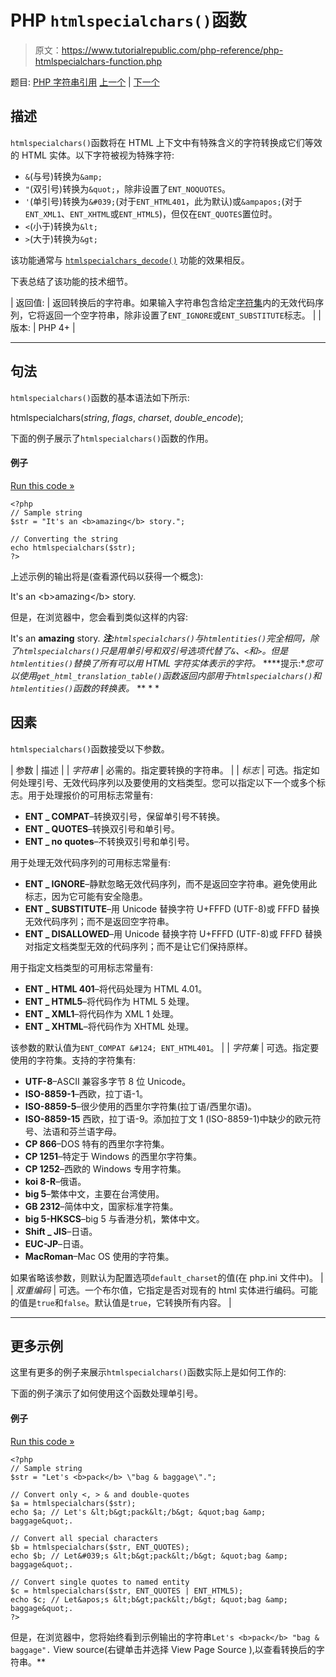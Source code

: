 # PHP `htmlspecialchars()`函数

> 原文：<https://www.tutorialrepublic.com/php-reference/php-htmlspecialchars-function.php>

题目: [PHP 字符串引用](php-string-functions.php) [上一个](php-htmlspecialchars-decode-function.php) | [下一个](php-implode-function.php)

## 描述

`htmlspecialchars()`函数将在 HTML 上下文中有特殊含义的字符转换成它们等效的 HTML 实体。以下字符被视为特殊字符:

*   `&`(与号)转换为`&amp;`
*   `"`(双引号)转换为`&quot;`，除非设置了`ENT_NOQUOTES`。
*   `'`(单引号)转换为`&#039;`(对于`ENT_HTML401`，此为默认)或`&ampapos;`(对于`ENT_XML1`、`ENT_XHTML`或`ENT_HTML5`)，但仅在`ENT_QUOTES`置位时。
*   `<`(小于)转换为`&lt;`
*   `>`(大于)转换为`&gt;`

该功能通常与 [`htmlspecialchars_decode()`](php-htmlspecialchars-decode-function.php) 功能的效果相反。

下表总结了该功能的技术细节。

| 返回值: | 返回转换后的字符串。如果输入字符串包含给定[字符集](#charset)内的无效代码序列，它将返回一个空字符串，除非设置了`ENT_IGNORE`或`ENT_SUBSTITUTE`标志。 |
| 版本: | PHP 4+ |

* * *

## 句法

`htmlspecialchars()`函数的基本语法如下所示:

htmlspecialchars(*string*, *flags*, *charset*, *double_encode*);

下面的例子展示了`htmlspecialchars()`函数的作用。

#### 例子

[Run this code »](../codelab.php?topic=php&file=convert-special-characters-to-html-entities "Run this code to view the output")

```
<?php
// Sample string
$str = "It's an <b>amazing</b> story.";

// Converting the string
echo htmlspecialchars($str);
?>
```

上述示例的输出将是(查看源代码以获得一个概念):

It's an &lt;b&gt;amazing&lt;/b&gt; story.

但是，在浏览器中，您会看到类似这样的内容:

It's an <b>amazing</b> story. ***注:**`htmlspecialchars()`与`htmlentities()`完全相同，除了`htmlspecialchars()`只是用单引号和双引号选项代替了`&`、`<`和`>`。但是`htmlentities()`替换了所有可以用 HTML 字符实体表示的字符。*  ****提示:**您可以使用`get_html_translation_table()`函数返回内部用于`htmlspecialchars()`和`htmlentities()`函数的转换表。*  ** * *

## 因素

`htmlspecialchars()`函数接受以下参数。

| 参数 | 描述 |
| *字符串* | 必需的。指定要转换的字符串。 |
| *标志* | 可选。指定如何处理引号、无效代码序列以及要使用的文档类型。您可以指定以下一个或多个标志。用于处理报价的可用标志常量有:

*   **ENT _ COMPAT**–转换双引号，保留单引号不转换。
*   **ENT _ QUOTES**–转换双引号和单引号。
*   **ENT _ no quotes**–不转换双引号和单引号。

用于处理无效代码序列的可用标志常量有:

*   **ENT _ IGNORE**–静默忽略无效代码序列，而不是返回空字符串。避免使用此标志，因为它可能有安全隐患。
*   **ENT _ SUBSTITUTE**–用 Unicode 替换字符 U+FFFD (UTF-8)或 FFFD 替换无效代码序列；而不是返回空字符串。
*   **ENT _ DISALLOWED**–用 Unicode 替换字符 U+FFFD (UTF-8)或 FFFD 替换对指定文档类型无效的代码序列；而不是让它们保持原样。

用于指定文档类型的可用标志常量有:

*   **ENT _ HTML 401**–将代码处理为 HTML 4.01。
*   **ENT _ HTML5**–将代码作为 HTML 5 处理。
*   **ENT _ XML1**–将代码作为 XML 1 处理。
*   **ENT _ XHTML**–将代码作为 XHTML 处理。

该参数的默认值为`ENT_COMPAT &#124; ENT_HTML401`。 |
| *字符集* | 可选。指定要使用的字符集。支持的字符集有:

*   **UTF-8**–ASCII 兼容多字节 8 位 Unicode。
*   **ISO-8859-1**–西欧，拉丁语-1。
*   **ISO-8859-5**–很少使用的西里尔字符集(拉丁语/西里尔语)。
*   **ISO-8859-15** 西欧，拉丁语-9。添加拉丁文 1 (ISO-8859-1)中缺少的欧元符号、法语和芬兰语字母。
*   **CP 866**–DOS 特有的西里尔字符集。
*   **CP 1251**–特定于 Windows 的西里尔字符集。
*   **CP 1252**–西欧的 Windows 专用字符集。
*   **koi 8-R**–俄语。
*   **big 5**–繁体中文，主要在台湾使用。
*   **GB 2312**–简体中文，国家标准字符集。
*   **big 5-HKSCS**–big 5 与香港分机，繁体中文。
*   **Shift _ JIS**–日语。
*   **EUC-JP**–日语。
*   **MacRoman**–Mac OS 使用的字符集。

如果省略该参数，则默认为配置选项`default_charset`的值(在 php.ini 文件中)。 |
| *双重编码* | 可选。一个布尔值，它指定是否对现有的 html 实体进行编码。可能的值是`true`和`false`。默认值是`true`，它转换所有内容。 |

* * *

## 更多示例

这里有更多的例子来展示`htmlspecialchars()`函数实际上是如何工作的:

下面的例子演示了如何使用这个函数处理单引号。

#### 例子

[Run this code »](../codelab.php?topic=php&file=handling-single-quotes-using-htmlspecialchars "Run this code to view the output")

```
<?php
// Sample string
$str = "Let's <b>pack</b> \"bag & baggage\".";

// Convert only <, > & and double-quotes
$a = htmlspecialchars($str);
echo $a; // Let's &lt;b&gt;pack&lt;/b&gt; &quot;bag &amp; baggage&quot;.

// Convert all special characters
$b = htmlspecialchars($str, ENT_QUOTES);
echo $b; // Let&#039;s &lt;b&gt;pack&lt;/b&gt; &quot;bag &amp; baggage&quot;.

// Convert single quotes to named entity
$c = htmlspecialchars($str, ENT_QUOTES | ENT_HTML5);
echo $c; // Let&apos;s &lt;b&gt;pack&lt;/b&gt; &quot;bag &amp; baggage&quot;.
?>
```

但是，在浏览器中，您将始终看到示例输出的字符串`Let's <b>pack</b> "bag & baggage".` View source(右键单击并选择 View Page Source ),以查看转换后的字符串。**